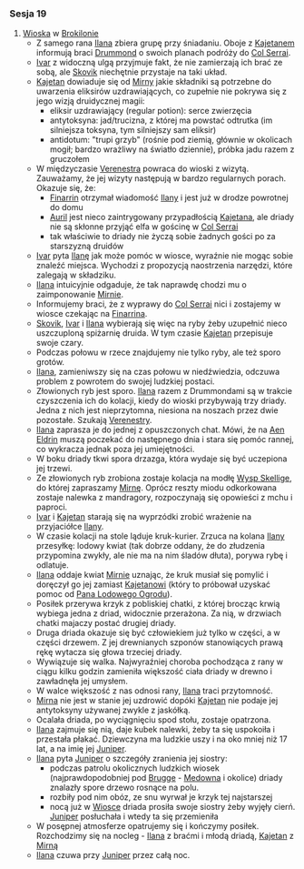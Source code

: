### Sesja 19
1. [Wioska](#l_wioska) w [Brokilonie](#l_brokilon)
    - Z samego rana [Ilana](#g_ilana) zbiera grupę przy śniadaniu. Oboje z [Kajetanem](#g_kajetan) informują braci [Drummond](#p_drummond) o swoich planach podróży do [Col Serrai](#l_col_serrai). 
    - [Ivar](#p_ivar) z widoczną ulgą przyjmuje fakt, że nie zamierzają ich brać ze sobą, ale [Skovik](#p_skovik) niechętnie przystaje na taki układ.
    - [Kajetan](#g_kajetan) dowiaduje się od [Mirny](#p_mirna) jakie składniki są potrzebne do uwarzenia eliksirów uzdrawiających, co zupełnie nie pokrywa się z jego wizją druidycznej magii:
        - eliksir uzdrawiający (regular potion): serce zwierzęcia
        - antytoksyna: jad/trucizna, z której ma powstać odtrutka (im silniejsza toksyna, tym silniejszy sam eliksir)
        - antidotum: "trupi grzyb" (rośnie pod ziemią, głównie w okolicach mogił; bardzo wrażliwy na światło dziennie), próbka jadu razem z gruczołem
    - W międzyczasie [Verenestra](#p_verenestra) powraca do wioski z wizytą. Zauważamy, że jej wizyty następują w bardzo regularnych porach. Okazuje się, że:
        - [Finarrin](#p_druid_finarrin) otrzymał wiadomość [Ilany](#g_ilana) i jest już w drodze powrotnej do domu 
        - [Auril](#p_auril) jest nieco zaintrygowany przypadłością [Kajetana](#g_kajetan), ale driady nie są skłonne przyjąć elfa w gościnę w [Col Serrai](#l_col_serrai)
        - tak właściwie to driady nie życzą sobie żadnych gości po za starszyzną druidów
    - [Ivar](#p_ivar) pyta [Ilanę](#g_ilana) jak może pomóc w wiosce, wyraźnie nie mogąc sobie znaleźć miejsca. Wychodzi z propozycją naostrzenia narzędzi, które zalegają w składziku. 
    - [Ilana](#g_ilana) intuicyjnie odgaduje, że tak naprawdę chodzi mu o zaimponowanie [Mirnie](#p_mirna).
    - Informujemy braci, że z wyprawy do [Col Serrai](#l_col_serrai) nici i zostajemy w wiosce czekając na [Finarrina](#p_druid_finarrin). 
    - [Skovik](#p_skovik), [Ivar](#p_ivar) i [Ilana](#g_ilana) wybierają się więc na ryby żeby uzupełnić nieco uszczuploną spiżarnię druida. W tym czasie [Kajetan](#g_kajetan) przepisuje swoje czary.
    - Podczas połowu w rzece znajdujemy nie tylko ryby, ale też sporo grotów.
    - [Ilana](#g_ilana), zamieniwszy się na czas połowu w niedźwiedzia, odczuwa problem z powrotem do swojej ludzkiej postaci.
    - Złowionych ryb jest sporo. [Ilana](#g_ilana) razem z Drummondami są w trakcie czyszczenia ich do kolacji, kiedy do wioski przybywają trzy driady. Jedna z nich jest nieprzytomna, niesiona na noszach przez dwie pozostałe. Szukają [Verenestry](#p_verenestra). 
    - [Ilana](#g_ilana) zaprasza je do jednej z opuszczonych chat. Mówi, że na [Aen Eldrin](#r_aen_eldrin) muszą poczekać do następnego dnia i stara się pomóc rannej, co wykracza jednak poza jej umiejętności. 
    - W boku driady tkwi spora drzazga, która wydaje się być uczepiona jej trzewi.
    - Ze złowionych ryb zrobiona zostaje kolacja na modłę [Wysp Skellige](#l_wyspy_skellige), do której zapraszamy [Mirnę](#p_mirna). Oprócz reszty miodu odkorkowana zostaje nalewka z mandragory, rozpoczynają się opowieści z mchu i paproci. 
    - [Ivar](#p_ivar) i [Kajetan](#g_kajetan) starają się na wyprzódki zrobić wrażenie na przyjaciółce [Ilany](#g_ilana).
    - W czasie kolacji na stole ląduje kruk-kurier. Zrzuca na kolana [Ilany](#g_ilana) przesyłkę: lodowy kwiat (tak dobrze oddany, że do złudzenia przypomina zwykły, ale nie ma na nim śladów dłuta), porywa rybę i odlatuje. 
    - [Ilana](#g_ilana) oddaje kwiat [Mirnie](#p_mirna) uznając, że kruk musiał się pomylić i doręczył go jej zamiast [Kajetanowi](#g_kajetan) (który to próbował uzyskać pomoc od [Pana Lodowego Ogrodu](#p_auril)).
    - Posiłek przerywa krzyk z pobliskiej chatki, z której brocząc krwią wybiega jedna z driad, widocznie przerażona. Za nią, w drzwiach chatki majaczy postać drugiej driady.
    - Druga driada okazuje się być człowiekiem już tylko w części, a w części drzewem. Z jej drewnianych szponów stanowiących prawą rękę wytacza się głowa trzeciej driady.
    - Wywiązuje się walka. Najwyraźniej choroba pochodząca z rany w ciągu kilku godzin zamieniła większość ciała driady w drewno i zawładnęła jej umysłem.
    - W walce większość z nas odnosi rany, [Ilana](#g_ilana) traci przytomność. 
    - [Mirna](#p_mirna) nie jest w stanie jej uzdrowić dopóki [Kajetan](#g_kajetan) nie podaje jej antytoksyny używanej zwykle z jaskółką.
    - Ocalała driada, po wyciągnięciu spod stołu, zostaje opatrzona. 
    - [Ilana](#g_ilana) zajmuje się nią, daje kubek nalewki, żeby ta się uspokoiła i przestała płakać. Dziewczyna ma ludzkie uszy i na oko mniej niż 17 lat, a na imię jej [Juniper](#p_juniper).
    - [Ilana](#g_ilana) pyta [Juniper](#p_juniper) o szczegóły zranienia jej siostry: 
        - podczas patrolu okolicznych ludzkich wiosek (najprawdopodobniej pod [Brugge](#l_brugge) - [Medowna](#l_medowna) i okolice) driady znalazły spore drzewo rosnące na polu. 
        - rozbiły pod nim obóz, ze snu wyrwał je krzyk tej najstarszej
        - nocą już w [Wiosce](#l_wioska) driada prosiła swoje siostry żeby wyjęły cierń. [Juniper](#p_juniper) posłuchała i wtedy ta się przemieniła
    - W posępnej atmosferze opatrujemy się i kończymy posiłek. Rozchodzimy się na nocleg - [Ilana](#g_ilana) z braćmi i młodą driadą, [Kajetan](#g_kajetan) z [Mirną](#p_mirna)
    - [Ilana](#g_ilana) czuwa przy [Juniper](#p_juniper) przez całą noc. 
    